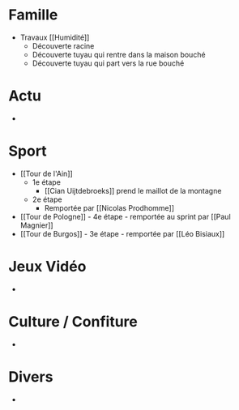# Famille
- Travaux [[Humidité]]
	- Découverte racine
	- Découverte tuyau qui rentre dans la maison bouché
	- Découverte tuyau qui part vers la rue bouché
# Actu
- 
# Sport
- [[Tour de l'Ain]] 
	- 1e étape
		- [[Cian Uijtdebroeks]] prend le maillot de la montagne
	- 2e étape
		- Remportée par [[Nicolas Prodhomme]]
- [[Tour de Pologne]] - 4e étape - remportée au sprint par [[Paul Magnier]]
- [[Tour de Burgos]] - 3e étape - remportée par [[Léo Bisiaux]]
# Jeux Vidéo
- 
# Culture / Confiture
- 
# Divers
- 
